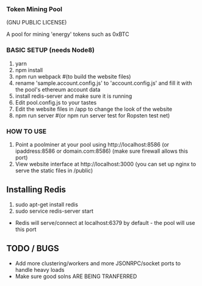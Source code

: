 ### Token Mining Pool  

(GNU PUBLIC LICENSE)

A pool for mining 'energy' tokens such as 0xBTC



### BASIC SETUP  (needs Node8)
1. yarn
2. npm install
3. npm run webpack  #(to build the website files)
4. rename 'sample.account.config.js' to 'account.config.js' and fill it with the pool's ethereum account data
5. install redis-server and make sure it is running
6. Edit pool.config.js to your tastes
7. Edit the website files in /app  to change the look of the website 
8. npm run server #(or npm run server test for Ropsten test net) 


### HOW TO USE
1. Point a poolminer at your pool using http://localhost:8586  (or ipaddress:8586 or domain.com:8586)  (make sure firewall allows this port) 
2. View website interface at http://localhost:3000 (you can set up nginx to serve the static files in /public)


## Installing Redis  
  1. sudo apt-get install redis
  2. sudo service redis-server start 
  
   - Redis will serve/connect at localhost:6379 by default - the pool will use this port



## TODO / BUGS 
- Add more clustering/workers and more JSONRPC/socket ports to handle heavy loads 
- Make sure good solns ARE BEING TRANFERRED 
